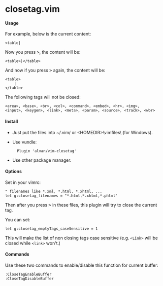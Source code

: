closetag.vim
============

#### Usage

For example, below is the current content:

    <table|

Now you press <kbd>&gt;</kbd>, the content will be:

    <table>|</table>

And now if you press <kbd>&gt;</kbd> again, the content will be:

    <table>
        |
    </table>

The following tags will not be closed:

    <area>, <base>, <br>, <col>, <command>, <embed>, <hr>, <img>, 
    <input>, <keygen>, <link>, <meta>, <param>, <source>, <track>, <wbr>

#### Install

* Just put the files into ~/.vim/ or &lt;HOMEDIR&gt;\vimfiles\ (for Windows).

* Use vundle:

        Plugin 'alvan/vim-closetag'

* Use other package manager.

#### Options

Set in your vimrc:

    " filenames like *.xml, *.html, *.xhtml, ...
    let g:closetag_filenames = "*.html,*.xhtml,*.phtml"

Then after you press <kbd>&gt;</kbd> in these files, this plugin will try to close the current tag.

You can set:

    let g:closetag_emptyTags_caseSensitive = 1

This will make the list of non closing tags case sensitive (e.g. `<Link>` will be closed while `<link>` won't.)

#### Commands

Use these two commands to enable/disable this function for current buffer:

    :CloseTagEnableBuffer
    :CloseTagDisableBuffer

